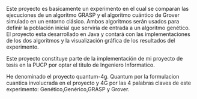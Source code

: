Este proyecto es basicamente un experimento en el cual se comparan las ejecuciones de un algoritmo GRASP y el algoritmo cuántico de Grover simulado en un entorno clásico.
Ambos algoritmos serán usados para definir la población inicial que serviría de entrada a un algoritmo genético.
El proyecto esta desarrollado en Java y contará con las implementaciones de los dos algoritmos y la visualización gráfica de los resultados del experimento.

Este proyecto constituye parte de la implementación de mi proyecto de tesis en la PUCP por optar el titulo de Ingeniero Informatico.

He denominado el proyecto quantum-4g. Quantum por la formulacion cuantica involucrada en el proyecto y 4G por las 4 palabras claves de este experimento: Genético,Genérico,GRASP y Grover.